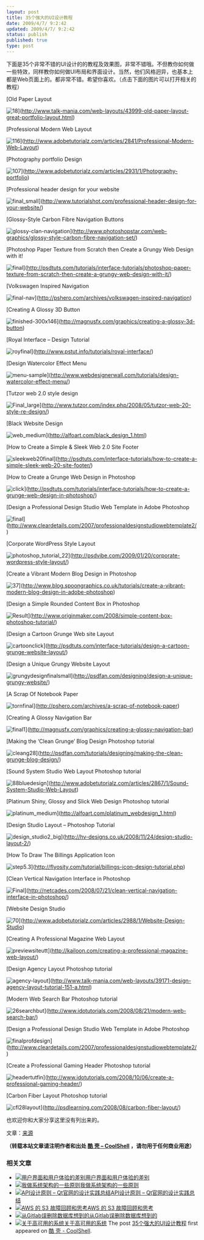 ```yaml
---
layout: post
title: 35个强大的UI设计教程
date: 2009/4/7/ 9:2:42
updated: 2009/4/7/ 9:2:42
status: publish
published: true
type: post
---
```


下面是35个非常不错的UI设计的的教程及效果图，非常不错哦。不但教你如何做一些特效，同样教你如何做UI布局和界面设计。当然，他们风格迥异，也基本上都是Web页面上的。都非常不错。希望你喜欢。（点击下面的图片可以打开相关的教程）


[Old Paper Layout  

![18](../wp-content/uploads/2009/04/18.jpg "18")](http://www.talk-mania.com/web-layouts/43999-old-paper-layout-great-portfolio-layout.html)



[Professional Modern Web Layout  

![116](../wp-content/uploads/2009/04/116.jpg "116")](http://www.adobetutorialz.com/articles/2841/Professional-Modern-Web-Layout)


[Photography portfolio Design  

![107](../wp-content/uploads/2009/04/107.jpg "107")](http://www.adobetutorialz.com/articles/2931/1/Photography-portfolio)


[Professional header design for your website  

![final_small](../wp-content/uploads/2009/04/final-small.gif "final_small")](http://www.tutorialshot.com/professional-header-design-for-your-website/)


[Glossy-Style Carbon Fibre Navigation Buttons  

![glossy-clan-navigation](../wp-content/uploads/2009/04/glossyclannavigation.jpg "glossy-clan-navigation")](http://www.photoshopstar.com/web-graphics/glossy-style-carbon-fibre-navigation-set/)


[Photoshop Paper Texture from Scratch then Create a Grungy Web Design with it!  

![final](../wp-content/uploads/2009/04/final.jpg "final")](http://psdtuts.com/tutorials/interface-tutorials/photoshop-paper-texture-from-scratch-then-create-a-grungy-web-design-with-it/)


[Volkswagen Inspired Navigation  

![final-nav](../wp-content/uploads/2009/04/finalnav.jpg "final-nav")](http://pshero.com/archives/volkswagen-inspired-navigation)


[Creating A Glossy 3D Button  

![finished-300x146](../wp-content/uploads/2009/04/finished300x146.jpg "finished-300x146")](http://magnusfx.com/graphics/creating-a-glossy-3d-button)


[Royal Interface – Design Tutorial  

![royfinal](../wp-content/uploads/2009/04/royfinal.jpg "royfinal")](http://www.pstut.info/tutorials/royal-interface/)


[Design Watercolor Effect Menu  

![menu-sample](../wp-content/uploads/2009/04/menusample.jpg "menu-sample")](http://www.webdesignerwall.com/tutorials/design-watercolor-effect-menu/)


[Tutzor web 2.0 style design  

![Final_large](../wp-content/uploads/2009/04/final-large.jpg "Final_large")](http://www.tutzor.com/index.php/2008/05/tutzor-web-20-style-re-design/)


[Black Website Design  

![web_medium](../wp-content/uploads/2009/04/web-medium.jpg "web_medium")](http://alfoart.com/black_design_1.html)


[How to Create a Simple & Sleek Web 2.0 Site Footer  

![sleekweb20final](../wp-content/uploads/2009/04/sleekweb20final.jpg "sleekweb20final")](http://psdtuts.com/interface-tutorials/how-to-create-a-simple-sleek-web-20-site-footer/)


[How to Create a Grunge Web Design in Photoshop  

![click](../wp-content/uploads/2009/04/click.jpg "click")](http://psdtuts.com/tutorials/interface-tutorials/how-to-create-a-grunge-web-design-in-photoshop/)


[Design a Professional Design Studio Web Template in Adobe Photoshop  

![final](../wp-content/uploads/2009/04/final.png "final")](http://www.cleardetails.com/2007/professionaldesignstudiowebtemplate2/)


[Corporate WordPress Style Layout  

![photoshop_tutorial_22](../wp-content/uploads/2009/04/photoshop-tutorial-22.jpg "photoshop_tutorial_22")](http://psdvibe.com/2009/01/20/corporate-wordpress-style-layout/)


[Create a Vibrant Modern Blog Design in Photoshop  

![37](../wp-content/uploads/2009/04/37.jpg "37")](http://www.blog.spoongraphics.co.uk/tutorials/create-a-vibrant-modern-blog-design-in-adobe-photoshop)


[Design a Simple Rounded Content Box in Photoshop  

![Result](../wp-content/uploads/2009/04/result.gif "Result")](http://www.originmaker.com/2008/simple-content-box-photoshop-tutorial/)


[Design a Cartoon Grunge Web site Layout  

![cartoonclick](../wp-content/uploads/2009/04/cartoonclick.jpg "cartoonclick")](http://psdtuts.com/interface-tutorials/design-a-cartoon-grunge-website-layout/)


[Design a Unique Grungy Website Layout  

![grungydesignfinalsmall](../wp-content/uploads/2009/04/grungydesignfinalsmall.jpg "grungydesignfinalsmall")](http://psdfan.com/designing/design-a-unique-grungy-website/)


[A Scrap Of Notebook Paper  

![tornfinal](../wp-content/uploads/2009/04/tornfinal.jpg "tornfinal")](http://pshero.com/archives/a-scrap-of-notebook-paper)


[Creating A Glossy Navigation Bar  

![final1](../wp-content/uploads/2009/04/final1.png "final1")](http://magnusfx.com/graphics/creating-a-glossy-navigation-bar)


[Making the ‘Clean Grunge’ Blog Design Photoshop tutorial  

![cleang28](../wp-content/uploads/2009/04/cleang28.jpg "cleang28")](http://psdfan.com/tutorials/designing/making-the-clean-grunge-blog-design/)


[Sound System Studio Web Layout Photoshop tutorial  

![88bluedesign](../wp-content/uploads/2009/04/88bluedesign.jpg "88bluedesign")](http://www.adobetutorialz.com/articles/2867/1/Sound-System-Studio-Web-Layout)


[Platinum Shiny, Glossy and Slick Web Design Photoshop tutorial  

![platinum_medium](../wp-content/uploads/2009/04/platinum-medium.jpg "platinum_medium")](http://alfoart.com/platinum_webdesign_1.html)


[Design Studio Layout – Photoshop Tutorial  

![design_studio2_big](../wp-content/uploads/2009/04/design-studio2-big.gif "design_studio2_big")](http://hv-designs.co.uk/2008/11/24/design-studio-layout-2/)


[How To Draw The Billings Application Icon  

![step5.3](../wp-content/uploads/2009/04/step53.png "step5.3")](http://flyosity.com/tutorial/billings-icon-design-tutorial.php)


[Clean Vertical Navigation Interface in Photoshop  

![Final](../wp-content/uploads/2009/04/final.gif "Final")](http://netcades.com/2008/07/21/clean-vertical-navigation-interface-in-photoshop/)


[Website Design Studio  

![70](../wp-content/uploads/2009/04/70.jpg "70")](http://www.adobetutorialz.com/articles/2988/1/Website-Design-Studio)


[Creating A Professional Magazine Web Layout  

![previewsiteutt](../wp-content/uploads/2009/04/previewsiteutt.png "previewsiteutt")](http://kailoon.com/creating-a-professional-magazine-web-layout/)


[Design Agency Layout Photoshop tutorial  

![agency-layout](../wp-content/uploads/2009/04/agencylayout.jpg "agency-layout")](http://www.talk-mania.com/web-layouts/39171-design-agency-layout-tutorial-151-a.html)


[Modern Web Search Bar Photoshop tutorial  

![26searchbut](../wp-content/uploads/2009/04/26searchbut.jpg "26searchbut")](http://www.idotutorials.com/2008/08/21/modern-web-search-bar/)


[Design a Professional Design Studio Web Template in Adobe Photoshop  

![finalprofdesign](../wp-content/uploads/2009/04/finalprofdesign.jpg "finalprofdesign")](http://www.cleardetails.com/2007/professionaldesignstudiowebtemplate2/)


[Create a Professional Gaming Header Photoshop tutorial  

![headertutfin](../wp-content/uploads/2009/04/headertutfin.jpg "headertutfin")](http://www.idotutorials.com/2008/10/06/create-a-professional-gaming-header/)


[Carbon Fiber Layout Photoshop tutorial  

![cfl28layout](../wp-content/uploads/2009/04/cfl28layout.jpg "cfl28layout")](http://psdlearning.com/2008/08/carbon-fiber-layout/)


也欢迎你和大家分享这里没有列出来的。


文章：[来源](http://www.problogdesign.com/resources/35-awesome-user-interface-design-tutorials/)



**（转载本站文章请注明作者和出处 [酷 壳 – CoolShell](https://coolshell.cn/) ，请勿用于任何商业用途）**



### 相关文章

* [![用户界面和用户体验的差别](../wp-content/uploads/2010/10/UI-150x150.gif)](https://coolshell.cn/articles/3142.html)[用户界面和用户体验的差别](https://coolshell.cn/articles/3142.html)
* [![我做系统架构的一些原则](../wp-content/uploads/2021/12/bachelor-mechanical-eng-icon@72x-150x150.png)](https://coolshell.cn/articles/21672.html)[我做系统架构的一些原则](https://coolshell.cn/articles/21672.html)
* [![API设计原则 – Qt官网的设计实践总结](../wp-content/uploads/2017/07/api-design-300x278-2-150x150.jpg)](https://coolshell.cn/articles/18024.html)[API设计原则 – Qt官网的设计实践总结](https://coolshell.cn/articles/18024.html)
* [![AWS 的 S3 故障回顾和思考](../wp-content/uploads/2017/03/Amazon-Web-Services-Down-150x150.png)](https://coolshell.cn/articles/17737.html)[AWS 的 S3 故障回顾和思考](https://coolshell.cn/articles/17737.html)
* [![从Gitlab误删除数据库想到的](../wp-content/uploads/2017/02/gitlab-600-150x150.jpg)](https://coolshell.cn/articles/17680.html)[从Gitlab误删除数据库想到的](https://coolshell.cn/articles/17680.html)
* [![关于高可用的系统](../wp-content/uploads/2016/08/HighAvailability-BK-150x150.png)](https://coolshell.cn/articles/17459.html)[关于高可用的系统](https://coolshell.cn/articles/17459.html)
The post [35个强大的UI设计教程](https://coolshell.cn/articles/363.html) first appeared on [酷 壳 - CoolShell](https://coolshell.cn).